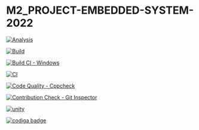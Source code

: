 # M2_PROJECT-EMBEDDED-SYSTEM-2022

[![Analysis](https://github.com/Rajeshkumar1234/M2_PROJECT-EMBEDDED-SYSTEM-2022/actions/workflows/Analysis.yml/badge.svg)](https://github.com/Rajeshkumar1234/M2_PROJECT-EMBEDDED-SYSTEM-2022/actions/workflows/Analysis.yml)

[![Build](https://github.com/Rajeshkumar1234/M2_PROJECT-EMBEDDED-SYSTEM-2022/actions/workflows/build.yml/badge.svg)](https://github.com/Rajeshkumar1234/M2_PROJECT-EMBEDDED-SYSTEM-2022/actions/workflows/build.yml)

[![Build CI - Windows](https://github.com/Rajeshkumar1234/M2_PROJECT-EMBEDDED-SYSTEM-2022/actions/workflows/build_windows.yml/badge.svg)](https://github.com/Rajeshkumar1234/M2_PROJECT-EMBEDDED-SYSTEM-2022/actions/workflows/build_windows.yml)

[![CI](https://github.com/Rajeshkumar1234/M2_PROJECT-EMBEDDED-SYSTEM-2022/actions/workflows/main.yml/badge.svg)](https://github.com/Rajeshkumar1234/M2_PROJECT-EMBEDDED-SYSTEM-2022/actions/workflows/main.yml)

[![Code Quality - Cppcheck](https://github.com/Rajeshkumar1234/M2_PROJECT-EMBEDDED-SYSTEM-2022/actions/workflows/cppcheck.yml/badge.svg)](https://github.com/Rajeshkumar1234/M2_PROJECT-EMBEDDED-SYSTEM-2022/actions/workflows/cppcheck.yml)

[![Contribution Check - Git Inspector](https://github.com/Rajeshkumar1234/M2_PROJECT-EMBEDDED-SYSTEM-2022/actions/workflows/git_inspector.yml/badge.svg)](https://github.com/Rajeshkumar1234/M2_PROJECT-EMBEDDED-SYSTEM-2022/actions/workflows/git_inspector.yml)

[![unity](https://github.com/Rajeshkumar1234/M2_PROJECT-EMBEDDED-SYSTEM-2022/actions/workflows/unity.yml/badge.svg)](https://github.com/Rajeshkumar1234/M2_PROJECT-EMBEDDED-SYSTEM-2022/actions/workflows/unity.yml)

<a href="https://app.codiga.io/public/user/github/Rajeshkumar1234">
   <img src="https://api.codiga.io/public/badge/user/github/Rajeshkumar1234?style=light" alt="codiga badge" />
</a>
